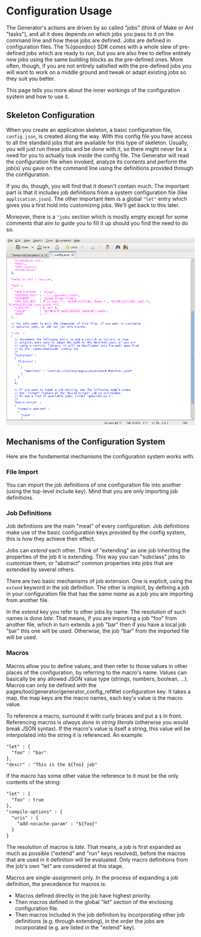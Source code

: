 Configuration Usage
===================

The Generator's actions are driven by so called "jobs" (think of Make or Ant "tasks"), and all it does depends on which jobs you pass to it on the command line and how these jobs are defined. Jobs are defined in configuration files. The %{qooxdoo} SDK comes with a whole slew of pre-defined jobs which are ready to run, but you are also free to define entirely new jobs using the same building blocks as the pre-defined ones. More often, though, if you are not entirely satisfied with the pre-defined jobs you will want to work on a middle ground and tweak or adapt existing jobs so they suit you better.

This page tells you more about the inner workings of the configuration system and how to use it.

Skeleton Configuration
----------------------

When you create an application skeleton, a basic configuration file, `config.json`, is created along the way. With this config file you have access to all the standard jobs that are available for this type of skeleton. Usually, you will just run these jobs and be done with it, so there might never be a need for you to actually look inside the config file. The Generator will read the configuration file when invoked, analyze its contents and perform the job(s) you gave on the command line using the definitions provided through the configuration.

If you do, though, you will find that it doesn't contain much. The important part is that it includes job definitions from a system configuration file (like `application.json`). The other important item is a global `"let"` entry which gives you a first hold into customizing jobs. We'll get back to this later.

Moreover, there is a `"jobs` section which is mostly empty except for some comments that aim to guide you to fill it up should you find the need to do so.

![image2](../tutorial_basics/generate_config2.png)

Mechanisms of the Configuration System
--------------------------------------

Here are the fundamental mechanisms the configuration system works with.

### File Import

You can import the job definitions of one configuration file into another (using the top-level include key). Mind that you are only importing job definitions.

### Job Definitions

Job definitions are the main "meat" of every configuration. Job definitions make use of the basic configuration keys provided by the config system, this is how they achieve their effect.

Jobs can *extend* each other. Think of "extending" as one job inheriting the properties of the job it is extending. This way you can "subclass" jobs to customize them, or "abstract" common properties into jobs that are extended by several others.

There are two basic mechanisms of job extension. One is explicit, using the `extend` keyword in the job definition. The other is implicit, by defining a job in your configuration file that has the *same name* as a job you are importing from another file.

In the *extend* key you refer to other jobs by name. The resolution of such names is done *late*. That means, if you are importing a job "foo" from another file, which in turn extends a job "bar" then if you have a local job "bar" this one will be used. Otherwise, the job "bar" from the imported file will be used.

### Macros

Macros allow you to define values, and then refer to those values in other places of the configuration, by referring to the macro's name. Values can basically be any allowed JSON value type (strings, numbers, boolean, ...). Macros can only be defined with the pages/tool/generator/generator\_config\_ref\#let configuration key. It takes a map, the map keys are the macro names, each key's value is the macro value.

To reference a macro, surround it with curly braces and put a `$` in front. Referencing macros is *always done in string literals* (otherwise you would break JSON syntax). If the macro's value is itself a string, this value will be interpolated into the string it is referenced. An example:

    "let" : {
      "foo" : "bar"
    },
    "descr" : "This is the ${foo} job"

If the macro has some other value the reference to it must be the only contents of the string:

    "let" : {
      "foo" : true
    },
    "compile-options" : {
      "uris" : {
        "add-nocache-param" : "${foo}"
      }
    }

The resolution of macros is *late*. That means, a job is first expanded as much as possible ("extend" and "run" keys resolved), before the macros that are used in it definition will be evaluated. Only macro definitions from the job's own "let" are considered at this stage.

Macros are single-assignment only. In the process of expanding a job definition, the precedence for macros is:

-   Macros defined directly in the job have highest priority.
-   Then macros defined in the global "let" section of the enclosing configuration file.
-   Then macros included in the job definition by incorporating other job definitions (e.g. through extending), in the order the jobs are incorporated (e.g. are listed in the "extend" key).

